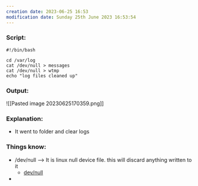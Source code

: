 ```yaml
---
creation date: 2023-06-25 16:53
modification date: Sunday 25th June 2023 16:53:54
---
```


### Script:

```
#!/bin/bash

cd /var/log
cat /dev/null > messages
cat /dev/null > wtmp
echo "log files cleaned up"
```

### Output:

![[Pasted image 20230625170359.png]]

### Explanation:

* It went to folder and clear logs

### Things know:

* /dev/null --> It is linux null device file. this will discard anything written to it
	* [dev/null](https://www.digitalocean.com/community/tutorials/dev-null-in-linux)
* 